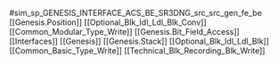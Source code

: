 #sim_sp_GENESIS_INTERFACE_ACS_BE_SR3DNG_src_src_gen_fe_be
[[Genesis.Position]]
[[Optional_Blk_Idl_Ldl_Blk_Conv]]
[[Common_Modular_Type_Write]]
[[Genesis.Bit_Field_Access]]
[[Interfaces]]
[[Genesis]]
[[Genesis.Stack]]
[[Optional_Blk_Idl_Ldl_Blk]]
[[Common_Basic_Type_Write]]
[[Technical_Blk_Recording_Blk_Write]]
